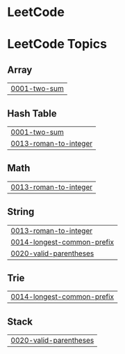 # LeetCode
<!---LeetCode Topics Start-->
# LeetCode Topics
## Array
|  |
| ------- |
| [0001-two-sum](https://github.com/kathir-k03/LeetCode/tree/master/0001-two-sum) |
## Hash Table
|  |
| ------- |
| [0001-two-sum](https://github.com/kathir-k03/LeetCode/tree/master/0001-two-sum) |
| [0013-roman-to-integer](https://github.com/kathir-k03/LeetCode/tree/master/0013-roman-to-integer) |
## Math
|  |
| ------- |
| [0013-roman-to-integer](https://github.com/kathir-k03/LeetCode/tree/master/0013-roman-to-integer) |
## String
|  |
| ------- |
| [0013-roman-to-integer](https://github.com/kathir-k03/LeetCode/tree/master/0013-roman-to-integer) |
| [0014-longest-common-prefix](https://github.com/kathir-k03/LeetCode/tree/master/0014-longest-common-prefix) |
| [0020-valid-parentheses](https://github.com/kathir-k03/LeetCode/tree/master/0020-valid-parentheses) |
## Trie
|  |
| ------- |
| [0014-longest-common-prefix](https://github.com/kathir-k03/LeetCode/tree/master/0014-longest-common-prefix) |
## Stack
|  |
| ------- |
| [0020-valid-parentheses](https://github.com/kathir-k03/LeetCode/tree/master/0020-valid-parentheses) |
<!---LeetCode Topics End-->